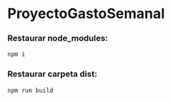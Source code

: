 # ProyectoGastoSemanal

### Restaurar node_modules:

```
npm i
```
### Restaurar carpeta dist:
```
npm run build
```